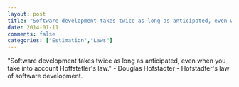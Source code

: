 ```yaml
---
layout: post
title: "Software development takes twice as long as anticipated, even when you take into account Hoffstetler's law."
date: 2014-01-11
comments: false
categories: ["Estimation","Laws"]
---
```


<span class='quote'>"Software development takes twice as long as anticipated, even when you take into account Hoffstetler's law."</span>
<span class='by'>- Douglas Hofstadter - Hofstadter's law of software development.</span>
